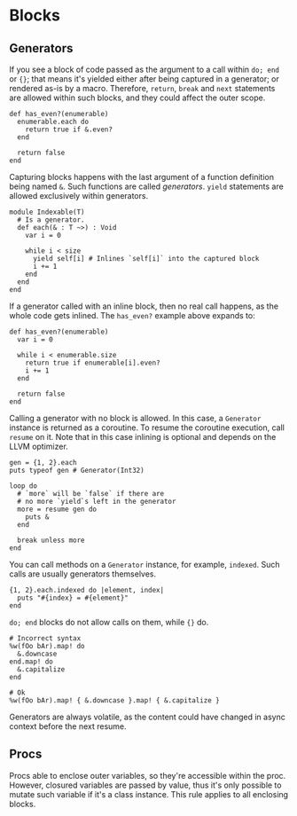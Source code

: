 # Blocks

## Generators

If you see a block of code passed as the argument to a call within `do; end` or `{}`; that means it's yielded either after being captured in a generator; or rendered as-is by a macro. Therefore, `return`, `break` and `next` statements are allowed within such blocks, and they could affect the outer scope.

```onyx
def has_even?(enumerable)
  enumerable.each do
    return true if &.even?
  end

  return false
end
```

Capturing blocks happens with the last argument of a function definition being named `&`. Such functions are called *generators*. `yield` statements are allowed exclusively within generators.

```onyx
module Indexable(T)
  # Is a generator.
  def each(& : T ~>) : Void
    var i = 0

    while i < size
      yield self[i] # Inlines `self[i]` into the captured block
      i += 1
    end
  end
end
```

If a generator called with an inline block, then no real call happens, as the whole code gets inlined. The `has_even?` example above expands to:

```onyx
def has_even?(enumerable)
  var i = 0

  while i < enumerable.size
    return true if enumerable[i].even?
    i += 1
  end

  return false
end
```

Calling a generator with no block is allowed. In this case, a `Generator` instance is returned as a coroutine. To resume the coroutine execution, call `resume` on it. Note that in this case inlining is optional and depends on the LLVM optimizer.

```onyx
gen = {1, 2}.each
puts typeof gen # Generator(Int32)

loop do
  # `more` will be `false` if there are
  # no more `yield`s left in the generator
  more = resume gen do
    puts &
  end

  break unless more
end
```

You can call methods on a `Generator` instance, for example, `indexed`. Such calls are usually generators themselves.

```onyx
{1, 2}.each.indexed do |element, index|
  puts "#{index} = #{element}"
end
```

`do; end` blocks do not allow calls on them, while `{}` do.

```onyx
# Incorrect syntax
%w(fOo bAr).map! do
  &.downcase
end.map! do
  &.capitalize
end

# Ok
%w(fOo bAr).map! { &.downcase }.map! { &.capitalize }
```

Generators are always volatile, as the content could have changed in async context before the next resume.

## Procs

Procs able to enclose outer variables, so they're accessible within the proc. However, closured variables are passed by value, thus it's only possible to mutate such variable if it's a class instance. This rule applies to all enclosing blocks.
